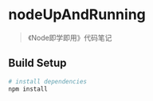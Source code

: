 # nodeUpAndRunning

> 《Node即学即用》代码笔记

## Build Setup

```bash
# install dependencies
npm install
```